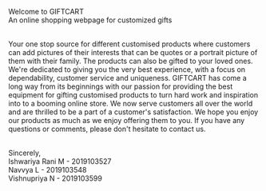 Welcome to GIFTCART<br>
An online shopping webpage for customized gifts<br><br>
 
 Your one stop source for different customised 
 products where customers can add pictures of their
 interests that can be quotes or a portrait picture
 of them with their family. The products can also be
 gifted to your loved ones. We're dedicated to 
 giving you the very best experience, with a focus 
 on  dependability, customer service and uniqueness.
 GIFTCART has come a long way from its beginnings 
 with our passion for providing the best equipment 
 for gifting customised products to turn hard work 
 and inspiration into to a booming online store. We
 now serve customers all over the world and are 
 thrilled to be a part of a customer's satisfaction.
 We hope you enjoy our products as much as we enjoy
 offering them to you. If you have any questions or
 comments, please don't hesitate to contact us.<br><br>
 
 Sincerely,<br>
 Ishwariya Rani M - 2019103527<br>
 Navvya L         - 2019103548<br>
 Vishnupriya N    - 2019103599
